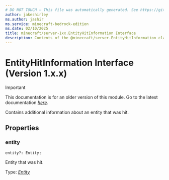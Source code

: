 ```yaml
---
# DO NOT TOUCH — This file was automatically generated. See https://github.com/mojang/minecraftapidocsgenerator to modify descriptions, examples, etc.
author: jakeshirley
ms.author: jashir
ms.service: minecraft-bedrock-edition
ms.date: 02/10/2025
title: minecraft/server-1xx.EntityHitInformation Interface
description: Contents of the @minecraft/server.EntityHitInformation class (Version 1.x.x).
---
```

# EntityHitInformation Interface (Version 1.x.x)

> [!IMPORTANT]
> This documentation is for an older version of this module. Go to the latest documentation [*here*](../../../scriptapi/minecraft/server/EntityHitInformation.md).

Contains additional information about an entity that was hit.

## Properties

### **entity**
`entity?: Entity;`

Entity that was hit.

Type: [*Entity*](Entity.md)

